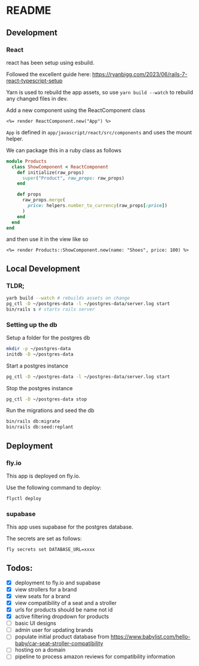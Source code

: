 # README

## Development

### React

react has been setup using esbuild.

Followed the excellent guide here: https://ryanbigg.com/2023/06/rails-7-react-typescript-setup

Yarn is used to rebuild the app assets, so use `yarn build --watch` to rebuild any changed files in dev.

Add a new component using the ReactComponent class
```erb
<%= render ReactComponent.new("App") %>
```

`App` is defined in `app/javascript/react/src/components` and uses the mount helper.

We can package this in a ruby class as follows
```ruby
module Products
  class ShowComponent < ReactComponent
    def initialize(raw_props)
      super("Product", raw_props: raw_props)
    end

    def props
      raw_props.merge(
        price: helpers.number_to_currency(raw_props[:price])
      )
    end
  end
end
```

and then use it in the view like so

```erb
<%= render Products::ShowComponent.new(name: "Shoes", price: 100) %>
```

## Local Development

### TLDR;
```bash
yarb build --watch # rebuilds assets on change
pg_ctl -D ~/postgres-data -l ~/postgres-data/server.log start
bin/rails s # starts rails server
```

### Setting up the db

Setup a folder for the postgres db 
```bash
mkdir -p ~/postgres-data
initdb -D ~/postgres-data
```

Start a postgres instance

```bash
pg_ctl -D ~/postgres-data -l ~/postgres-data/server.log start
```

Stop the postgres instance
```bash
pg_ctl -D ~/postgres-data stop
```

Run the migrations and seed the db
```bash
bin/rails db:migrate
bin/rails db:seed:replant
```

## Deployment

### fly.io

This app is deployed on fly.io.

Use the following command to deploy:
```bash
flyctl deploy
```

### supabase

This app uses supabase for the postgres database.

The secrets are set as follows:

```bash
fly secrets set DATABASE_URL=xxxx
```

## Todos:

- [x] deployment to fly.io and supabase
- [x] view strollers for a brand
- [x] view seats for a brand
- [x] view compatibility of a seat and a stroller
- [x] urls for products should be name not id
- [x] active filtering dropdown for products
- [ ] basic UI designs
- [ ] admin user for updating brands
- [ ] populate initial product database from https://www.babylist.com/hello-baby/car-seat-stroller-compatibility
- [ ] hosting on a domain
- [ ] pipeline to process amazon reviews for compatibility information